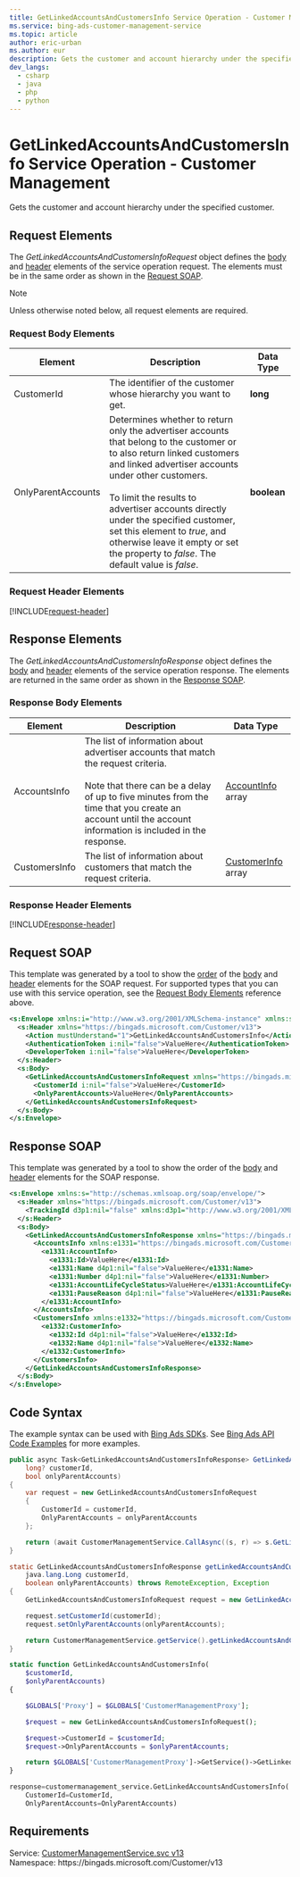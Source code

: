 ```yaml
---
title: GetLinkedAccountsAndCustomersInfo Service Operation - Customer Management
ms.service: bing-ads-customer-management-service
ms.topic: article
author: eric-urban
ms.author: eur
description: Gets the customer and account hierarchy under the specified customer. 
dev_langs: 
  - csharp
  - java
  - php
  - python
---
```

# GetLinkedAccountsAndCustomersInfo Service Operation - Customer Management
Gets the customer and account hierarchy under the specified customer.  

## <a name="request"></a>Request Elements
The *GetLinkedAccountsAndCustomersInfoRequest* object defines the [body](#request-body) and [header](#request-header) elements of the service operation request. The elements must be in the same order as shown in the [Request SOAP](#request-soap). 

> [!NOTE]
> Unless otherwise noted below, all request elements are required.

### <a name="request-body"></a>Request Body Elements

|Element|Description|Data Type|
|-----------|---------------|-------------|
|<a name="customerid"></a>CustomerId|The identifier of the customer whose hierarchy you want to get.|**long**|
|<a name="onlyparentaccounts"></a>OnlyParentAccounts|Determines whether to return only the advertiser accounts that belong to the customer or to also return linked customers and linked advertiser accounts under other customers.<br/><br/>To limit the results to advertiser accounts directly under the specified customer, set this element to *true*, and otherwise leave it empty or set the property to *false*. The default value is *false*.|**boolean**|

### <a name="request-header"></a>Request Header Elements
[!INCLUDE[request-header](./includes/request-header.md)]

## <a name="response"></a>Response Elements
The *GetLinkedAccountsAndCustomersInfoResponse* object defines the [body](#response-body) and [header](#response-header) elements of the service operation response. The elements are returned in the same order as shown in the [Response SOAP](#response-soap).

### <a name="response-body"></a>Response Body Elements

|Element|Description|Data Type|
|-----------|---------------|-------------|
|<a name="accountsinfo"></a>AccountsInfo|The list of information about advertiser accounts that match the request criteria.<br/><br/>Note that there can be a delay of up to five minutes from the time that you create an account until the account information is included in the response.|[AccountInfo](accountinfo.md) array|
|<a name="customersinfo"></a>CustomersInfo|The list of information about customers that match the request criteria.|[CustomerInfo](customerinfo.md) array|

### <a name="response-header"></a>Response Header Elements
[!INCLUDE[response-header](./includes/response-header.md)]

## <a name="request-soap"></a>Request SOAP
This template was generated by a tool to show the [order](../guides/services-protocol.md#element-order) of the [body](#request-body) and [header](#request-header) elements for the SOAP request. For supported types that you can use with this service operation, see the [Request Body Elements](#request-header) reference above.

```xml
<s:Envelope xmlns:i="http://www.w3.org/2001/XMLSchema-instance" xmlns:s="http://schemas.xmlsoap.org/soap/envelope/">
  <s:Header xmlns="https://bingads.microsoft.com/Customer/v13">
    <Action mustUnderstand="1">GetLinkedAccountsAndCustomersInfo</Action>
    <AuthenticationToken i:nil="false">ValueHere</AuthenticationToken>
    <DeveloperToken i:nil="false">ValueHere</DeveloperToken>
  </s:Header>
  <s:Body>
    <GetLinkedAccountsAndCustomersInfoRequest xmlns="https://bingads.microsoft.com/Customer/v13">
      <CustomerId i:nil="false">ValueHere</CustomerId>
      <OnlyParentAccounts>ValueHere</OnlyParentAccounts>
    </GetLinkedAccountsAndCustomersInfoRequest>
  </s:Body>
</s:Envelope>
```

## <a name="response-soap"></a>Response SOAP
This template was generated by a tool to show the order of the [body](#response-body) and [header](#response-header) elements for the SOAP response.

```xml
<s:Envelope xmlns:s="http://schemas.xmlsoap.org/soap/envelope/">
  <s:Header xmlns="https://bingads.microsoft.com/Customer/v13">
    <TrackingId d3p1:nil="false" xmlns:d3p1="http://www.w3.org/2001/XMLSchema-instance">ValueHere</TrackingId>
  </s:Header>
  <s:Body>
    <GetLinkedAccountsAndCustomersInfoResponse xmlns="https://bingads.microsoft.com/Customer/v13">
      <AccountsInfo xmlns:e1331="https://bingads.microsoft.com/Customer/v13/Entities" d4p1:nil="false" xmlns:d4p1="http://www.w3.org/2001/XMLSchema-instance">
        <e1331:AccountInfo>
          <e1331:Id>ValueHere</e1331:Id>
          <e1331:Name d4p1:nil="false">ValueHere</e1331:Name>
          <e1331:Number d4p1:nil="false">ValueHere</e1331:Number>
          <e1331:AccountLifeCycleStatus>ValueHere</e1331:AccountLifeCycleStatus>
          <e1331:PauseReason d4p1:nil="false">ValueHere</e1331:PauseReason>
        </e1331:AccountInfo>
      </AccountsInfo>
      <CustomersInfo xmlns:e1332="https://bingads.microsoft.com/Customer/v13/Entities" d4p1:nil="false" xmlns:d4p1="http://www.w3.org/2001/XMLSchema-instance">
        <e1332:CustomerInfo>
          <e1332:Id d4p1:nil="false">ValueHere</e1332:Id>
          <e1332:Name d4p1:nil="false">ValueHere</e1332:Name>
        </e1332:CustomerInfo>
      </CustomersInfo>
    </GetLinkedAccountsAndCustomersInfoResponse>
  </s:Body>
</s:Envelope>
```

## <a name="example"></a>Code Syntax
The example syntax can be used with [Bing Ads SDKs](../guides/client-libraries.md). See [Bing Ads API Code Examples](../guides/code-examples.md) for more examples.
```csharp
public async Task<GetLinkedAccountsAndCustomersInfoResponse> GetLinkedAccountsAndCustomersInfoAsync(
	long? customerId,
	bool onlyParentAccounts)
{
	var request = new GetLinkedAccountsAndCustomersInfoRequest
	{
		CustomerId = customerId,
		OnlyParentAccounts = onlyParentAccounts
	};

	return (await CustomerManagementService.CallAsync((s, r) => s.GetLinkedAccountsAndCustomersInfoAsync(r), request));
}
```
```java
static GetLinkedAccountsAndCustomersInfoResponse getLinkedAccountsAndCustomersInfo(
	java.lang.Long customerId,
	boolean onlyParentAccounts) throws RemoteException, Exception
{
	GetLinkedAccountsAndCustomersInfoRequest request = new GetLinkedAccountsAndCustomersInfoRequest();

	request.setCustomerId(customerId);
	request.setOnlyParentAccounts(onlyParentAccounts);

	return CustomerManagementService.getService().getLinkedAccountsAndCustomersInfo(request);
}
```
```php
static function GetLinkedAccountsAndCustomersInfo(
	$customerId,
	$onlyParentAccounts)
{

	$GLOBALS['Proxy'] = $GLOBALS['CustomerManagementProxy'];

	$request = new GetLinkedAccountsAndCustomersInfoRequest();

	$request->CustomerId = $customerId;
	$request->OnlyParentAccounts = $onlyParentAccounts;

	return $GLOBALS['CustomerManagementProxy']->GetService()->GetLinkedAccountsAndCustomersInfo($request);
}
```
```python
response=customermanagement_service.GetLinkedAccountsAndCustomersInfo(
	CustomerId=CustomerId,
	OnlyParentAccounts=OnlyParentAccounts)
```

## Requirements
Service: [CustomerManagementService.svc v13](https://clientcenter.api.bingads.microsoft.com/Api/CustomerManagement/v13/CustomerManagementService.svc)  
Namespace: https\://bingads.microsoft.com/Customer/v13  

